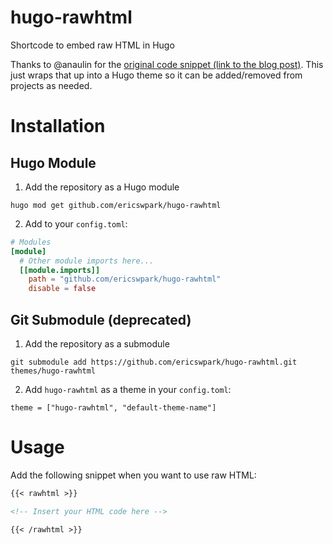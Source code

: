 # hugo-rawhtml

Shortcode to embed raw HTML in Hugo

Thanks to @anaulin for the [original code snippet (link to the blog post)][original-blog-post]. This just wraps that up into a Hugo theme so it can be added/removed from projects as needed.

[original-blog-post]: https://anaulin.org/blog/hugo-raw-html-shortcode/

# Installation

## Hugo Module

1. Add the repository as a Hugo module

```
hugo mod get github.com/ericswpark/hugo-rawhtml
```

2. Add to your `config.toml`:

```toml
# Modules
[module]
  # Other module imports here...
  [[module.imports]]
    path = "github.com/ericswpark/hugo-rawhtml"
    disable = false
```

## Git Submodule (deprecated)

1. Add the repository as a submodule

```
git submodule add https://github.com/ericswpark/hugo-rawhtml.git themes/hugo-rawhtml
```

2. Add `hugo-rawhtml` as a theme in your `config.toml`:

```
theme = ["hugo-rawhtml", "default-theme-name"]
```

# Usage

Add the following snippet when you want to use raw HTML:

```markdown
{{< rawhtml >}}

<!-- Insert your HTML code here -->

{{< /rawhtml >}}
```
